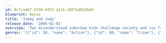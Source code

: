 ```yaml
---
id: 8cfca447-5fb0-44f3-a1c6-2857ad819beb
blueprint: movie
title: 'Jimmy and Judy'
release_date: '2006-01-01'
overview: 'Two misunderstood suburban kids challenge society and run from the police while documenting all of their deeds with a digital camera.'
genres: '[{"id": 28, "name": "Action"}, {"id": 80, "name": "Crime"}, {"id": 18, "name": "Drama"}, {"id": 53, "name": "Thriller"}]'
---
```


